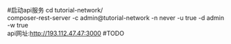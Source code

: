 #启动api服务
cd tutorial-network/<br>
composer-rest-server -c admin@tutorial-network -n never -u true -d admin -w true<br>
api网址:http://193.112.47.47:3000
#TODO
